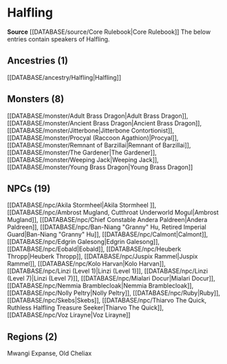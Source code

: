 ﻿---
id: '7'
name: Halfling
rarity: Common
rus_type_level: null
source: '[[DATABASE/source/Core Rulebook|Core Rulebook]]'
trait: null
type: Language

---
# Halfling

**Source** [[DATABASE/source/Core Rulebook|Core Rulebook]] 
The below entries contain speakers of Halfling.

## Ancestries (1)

[[DATABASE/ancestry/Halfling|Halfling]]

## Monsters (8)

[[DATABASE/monster/Adult Brass Dragon|Adult Brass Dragon]], [[DATABASE/monster/Ancient Brass Dragon|Ancient Brass Dragon]], [[DATABASE/monster/Jitterbone|Jitterbone Contortionist]], [[DATABASE/monster/Procyal (Raccoon Agathion)|Procyal]], [[DATABASE/monster/Remnant of Barzillai|Remnant of Barzillai]], [[DATABASE/monster/The Gardener|The Gardener]], [[DATABASE/monster/Weeping Jack|Weeping Jack]], [[DATABASE/monster/Young Brass Dragon|Young Brass Dragon]]

## NPCs (19)

[[DATABASE/npc/Akila Stormheel|Akila Stormheel ]], [[DATABASE/npc/Ambrost Mugland, Cutthroat Underworld Mogul|Ambrost Mugland]], [[DATABASE/npc/Chief Constable Andera Paldreen|Andera Paldreen]], [[DATABASE/npc/Ban-Niang "Granny" Hu, Retired Imperial Guard|Ban-Niang "Granny" Hu]], [[DATABASE/npc/Calmont|Calmont]], [[DATABASE/npc/Edgrin Galesong|Edgrin Galesong]], [[DATABASE/npc/Eobald|Eobald]], [[DATABASE/npc/Heuberk Thropp|Heuberk Thropp]], [[DATABASE/npc/Juspix Rammel|Juspix Rammel]], [[DATABASE/npc/Kolo Harvan|Kolo Harvan]], [[DATABASE/npc/Linzi (Level 1)|Linzi (Level 1)]], [[DATABASE/npc/Linzi (Level 7)|Linzi (Level 7)]], [[DATABASE/npc/Mialari Docur|Mialari Docur]], [[DATABASE/npc/Nemmia Bramblecloak|Nemmia Bramblecloak]], [[DATABASE/npc/Nolly Peltry|Nolly Peltry]], [[DATABASE/npc/Ruby|Ruby]], [[DATABASE/npc/Skebs|Skebs]], [[DATABASE/npc/Thiarvo The Quick, Ruthless Halfling Treasure Seeker|Thiarvo The Quick]], [[DATABASE/npc/Voz Lirayne|Voz Lirayne]]

## Regions (2)

Mwangi Expanse, Old Cheliax